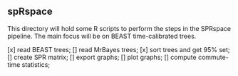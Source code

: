 ## spRspace
This directory will hold some R scripts to perform the steps in the SPRspace pipeline.
The main focus will be on BEAST time-calibrated trees.

[x] read BEAST trees;
[] read MrBayes trees;
[x] sort trees and get 95% set;
[] create SPR matrix;
[] export graphs;
[] plot graphs;
[] compute commute-time statistics;
